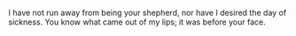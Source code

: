 I have not run away from being your shepherd, nor have I desired the day of sickness. You know what came out of my lips; it was before your face.
